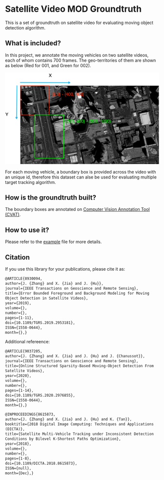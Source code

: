 # Satellite Video MOD Groundtruth

This is a set of groundtruth on satellite video for evaluating moving object detection algorithm.

## What is included?

In this project, we annotate the moving vehicles on two satellite videos, each of whom contains 700 frames. 
The geo-territories of them are shown as below (Red for 001, and Green for 002).

![](/images/intro.png)

For each moving vehicle, a boundary box is provided across the video with an unique id, therefore this dataset can alse 
be used for evaluating multiple target tracking algorithm.

## How is the groundtruth built?

The boundary boxes are annotated on [Computer Vision Annotation Tool (CVAT)]((https://www.google.com)).

## How to use it?

Please refer to the [example](/example.py) file for more details.

## Citation

If you use this library for your publications, please cite it as:

```
@ARTICLE{8930094, 
author={J. {Zhang} and X. {Jia} and J. {Hu}}, 
journal={IEEE Transactions on Geoscience and Remote Sensing}, 
title={Error Bounded Foreground and Background Modeling for Moving Object Detection in Satellite Videos}, 
year={2019}, 
volume={}, 
number={}, 
pages={1-11}, 
doi={10.1109/TGRS.2019.2953181}, 
ISSN={1558-0644}, 
month={},}
```

Additional refereence:
```
@ARTICLE{9037205, 
author={J. {Zhang} and X. {Jia} and J. {Hu} and J. {Chanussot}}, 
journal={IEEE Transactions on Geoscience and Remote Sensing}, 
title={Online Structured Sparsity-Based Moving-Object Detection From Satellite Videos}, 
year={2020}, 
volume={}, 
number={}, 
pages={1-14}, 
doi={10.1109/TGRS.2020.2976855}, 
ISSN={1558-0644}, 
month={},}
```

```
@INPROCEEDINGS{8615873, 
author={J. {Zhang} and X. {Jia} and J. {Hu} and K. {Tan}}, 
booktitle={2018 Digital Image Computing: Techniques and Applications (DICTA)}, 
title={Satellite Multi-Vehicle Tracking under Inconsistent Detection Conditions by Bilevel K-Shortest Paths Optimization}, 
year={2018}, 
volume={}, 
number={}, 
pages={1-8}, 
doi={10.1109/DICTA.2018.8615873}, 
ISSN={null}, 
month={Dec},}
```


